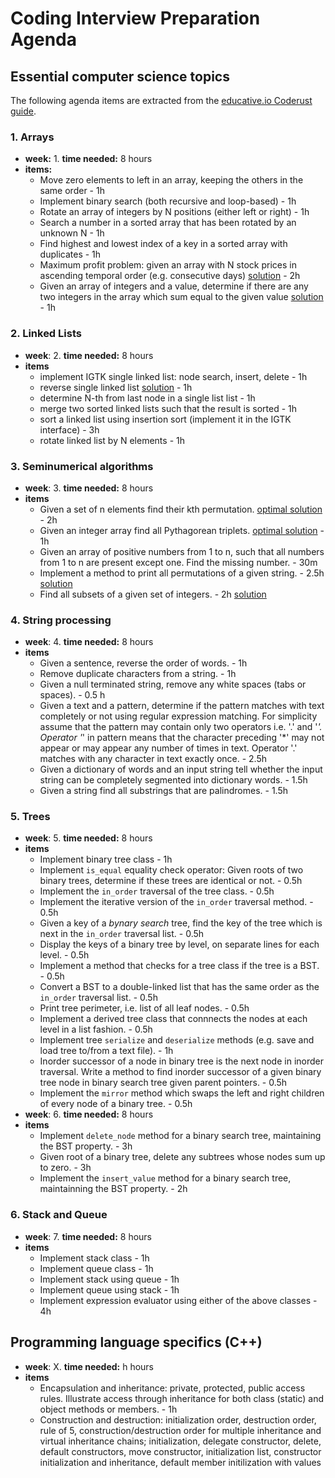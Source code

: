 # Coding Interview Preparation Agenda
## Essential computer science topics
The following agenda items are extracted from the [educative.io Coderust guide](https://www.educative.io/collection/5642554087309312/5679846214598656?authorName=Coderust).

### 1. Arrays
* **week:** 1. **time needed:** 8 hours
* **items:**
  * Move zero elements to left in an array, keeping the others in the same order - 1h
  * Implement binary search (both recursive and loop-based) - 1h
  * Rotate an array of integers by N positions (either left or right) - 1h
  * Search a number in a sorted array that has been rotated by an unknown N - 1h
  * Find highest and lowest index of a key in a sorted array with duplicates - 1h
  * Maximum profit problem: given an array with N stock prices in ascending temporal order (e.g. consecutive days) [solution](https://stackoverflow.com/questions/7086464/maximum-single-sell-profit) - 2h
  * Given an array of integers and a value, determine if there are any two integers in the array which sum equal to the given value [solution](https://www.educative.io/collection/page/5642554087309312/5679846214598656/830001) - 1h

### 2. Linked Lists
* **week**: 2. **time needed:** 8 hours
* **items**
  * implement IGTK single linked list: node search, insert, delete - 1h
  * reverse single linked list [solution](https://www.educative.io/collection/page/5642554087309312/5679846214598656/70003) - 1h
  * determine N-th from last node in a single list list - 1h
  * merge two sorted linked lists such that the result is sorted - 1h
  * sort a linked list using insertion sort (implement it in the IGTK interface) - 3h
  * rotate linked list by N elements - 1h

### 3. Seminumerical algorithms
* **week**: 3. **time needed:** 8 hours
* **items**
  * Given a set of n elements find their kth permutation. [optimal solution](https://stackoverflow.com/questions/31216097/given-n-and-k-return-the-kth-permutation-sequence) - 2h
  * Given an integer array find all Pythagorean triplets. [optimal solution](https://www.geeksforgeeks.org/generate-pythagorean-triplets) - 1h
  * Given an array of positive numbers from 1 to n, such that all numbers from 1 to n are present except one. Find the missing number. - 30m
  * Implement a method to print all permutations of a given string. - 2.5h [solution](https://www.geeksforgeeks.org/write-a-c-program-to-print-all-permutations-of-a-given-string/)
  * Find all subsets of a given set of integers. - 2h [solution](https://www.geeksforgeeks.org/find-distinct-subsets-given-set/)

### 4. String processing
* **week**: 4. **time needed:** 8 hours
* **items**
  * Given a sentence, reverse the order of words. - 1h
  * Remove duplicate characters from a string. - 1h
  * Given a null terminated string, remove any white spaces (tabs or spaces). - 0.5 h
  * Given a text and a pattern, determine if the pattern matches with text completely or not using regular expression matching. For simplicity assume that the pattern may contain only two operators i.e. '.' and '*'. Operator '*' in pattern means that the character preceding '*' may not appear or may appear any number of times in text. Operator '.' matches with any character in text exactly once. - 2.5h
  * Given a dictionary of words and an input string tell whether the input string can be completely segmented into dictionary words. - 1.5h
  * Given a string find all substrings that are palindromes. - 1.5h
  
### 5. Trees
* **week**: 5. **time needed:** 8 hours
* **items**
  * Implement binary tree class - 1h
  * Implement `is_equal` equality check operator: Given roots of two binary trees, determine if these trees are identical or not. - 0.5h
  * Implement the `in_order` traversal of the tree class. - 0.5h
  * Implement the iterative version of the `in_order` traversal  method. - 0.5h
  * Given a key of a _bynary search_ tree, find the key of the tree which is next in the `in_order` traversal list. - 0.5h
  * Display the keys of a binary tree by level, on separate lines for each level. - 0.5h
  * Implement a method that checks for a tree class if the tree is a BST. - 0.5h
  * Convert a BST to a double-linked list that has the same order as the `in_order` traversal list. - 0.5h
  * Print tree perimeter, i.e. list of all leaf nodes. - 0.5h
  * Implement a derived tree class that connnects the nodes at each level in a list fashion. - 0.5h
  * Implement tree `serialize` and `deserialize` methods (e.g. save and load tree to/from a text file). - 1h
  * Inorder successor of a node in binary tree is the next node in inorder traversal. Write a method to find inorder successor of a given binary tree node in binary search tree given parent pointers. - 0.5h
  * Implement the `mirror` method which swaps the left and right children of every node of a binary tree. - 0.5h
* **week**: 6. **time needed:** 8 hours
* **items**
  * Implement `delete_node` method for a binary search tree, maintaining the BST property. - 3h
  * Given root of a binary tree, delete any subtrees whose nodes sum up to zero. - 3h
  * Implement the `insert_value` method for a binary search tree, maintainning the BST property. - 2h
  
### 6. Stack and Queue
* **week**: 7. **time needed:** 8 hours
* **items**
  * Implement stack class - 1h
  * Implement queue class - 1h
  * Implement stack using queue - 1h
  * Implement queue using stack - 1h
  * Implement expression evaluator using either of the above classes - 4h
  
 
## Programming language specifics (C++)
* **week**: X. **time needed:** h hours
* **items**
  * Encapsulation and inheritance: private, protected, public access rules. Illustrate access through inheritance for both class (static) and object methods or members. - 1h
  * Construction and destruction: initialization order, destruction order, rule of 5, construction/destruction order for multiple inheritance and virtual inheritance chains; initialization, delegate constructor, delete, default constructors, move constructor, initialization list, constructor initialization and inheritance, default member initilization with values
